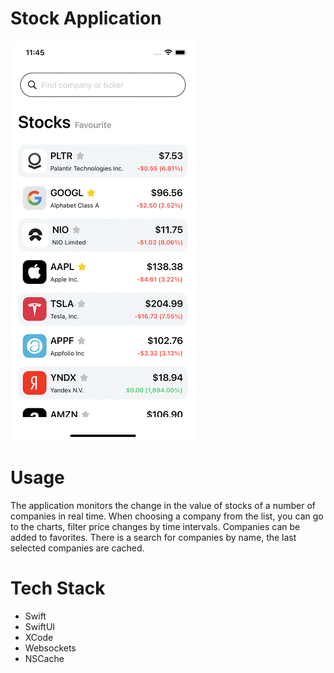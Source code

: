 #  Stock Application

![](Stock/preview.gif)

# Usage

The application monitors the change in the value of stocks of a number of companies in real time. When choosing a company from the list, you can go to the charts, filter price changes by time intervals. Companies can be added to favorites. There is a search for companies by name, the last selected companies are cached.

# Tech Stack

- Swift
- SwiftUI
- XCode
- Websockets
- NSCache
